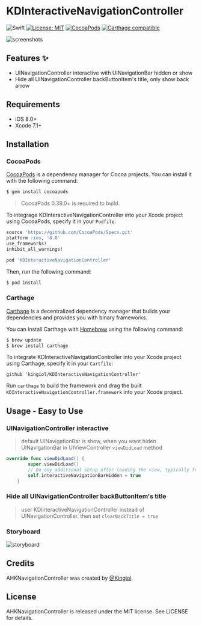 # KDInteractiveNavigationController
![Swift](https://img.shields.io/badge/language-Swift-orange.svg)
[![License: MIT](https://img.shields.io/badge/license-MIT-blue.svg)](https://github.com/kingiol/KDInteractiveNavigationController/blob/master/LICENSE)
[![CocoaPods](https://img.shields.io/cocoapods/v/KDInteractiveNavigationController.svg)](https://github.com/kingiol/KDInteractiveNavigationController)
[![Carthage compatible](https://img.shields.io/badge/Carthage-compatible-4BC51D.svg?style=flat)](https://github.com/kingiol/KDInteractiveNavigationController)

![screenshots](./etc/screenshots.gif)

## Features :sparkles:

- UINavigationController interactive with UINavigationBar hidden or show
- Hide all UINavigationController backButtonItem's title, only show back arrow

## Requirements

- iOS 8.0+
- Xcode 7.1+

## Installation

### CocoaPods
[CocoaPods](http://cocoapods.org) is a dependency manager for Cocoa projects. You can install it with the following command:

```bash
$ gem install cocoapods
```

> CocoaPods 0.39.0+ is required to build.

To integrage KDInteractiveNavigationController into your Xcode project using CocoaPods, specify it in your `Podfile`:

```ruby
source 'https://github.com/CocoaPods/Specs.git'
platform :ios, '8.0'
use_frameworks!
inhibit_all_warnings!

pod 'KDInteractiveNavigationController'
```

Then, run the following command:

```bash
$ pod install
```

### Carthage
[Carthage](htps://github.com/Carthage/Carthage) is a decentralized dependency manager that builds your dependencies and provides you with binary frameworks.

You can install Carthage with [Homebrew](http://brew.sh/) using the following command:

```bash
$ brew update
$ brew install carthage
```

To integrate KDInteractiveNavigationController into your Xcode project using Carthage, specify it in your `Cartfile`:

```ogdl
github 'kingiol/KDInteractiveNavigationController'
```

Run `carthage` to build the framework and drag the built `KDInteractiveNavigationController.framework` into your Xcode project.

## Usage - Easy to Use

### UINavigationController interactive

> default UINavigationBar is show, when you want hiden UINavigationBar
> in UIViewController `viewDidLoad` method

```swift
override func viewDidLoad() {
        super.viewDidLoad()
        // Do any additional setup after loading the view, typically from a nib.
        self.interactiveNavigationBarHidden = true
    }
```

### Hide all UINavigationController backButtonItem's title

> user KDInteractiveNavigationController instead of UINavigationController.
> then set `clearBackTitle = true`

### Storyboard

![storyboard](./etc/storyboard.gif)

## Credits

AHKNavigationController was created by [@Kingiol](https://github.com/kingiol).

## License

AHKNavigationController is released under the MIT license. See LICENSE for details.